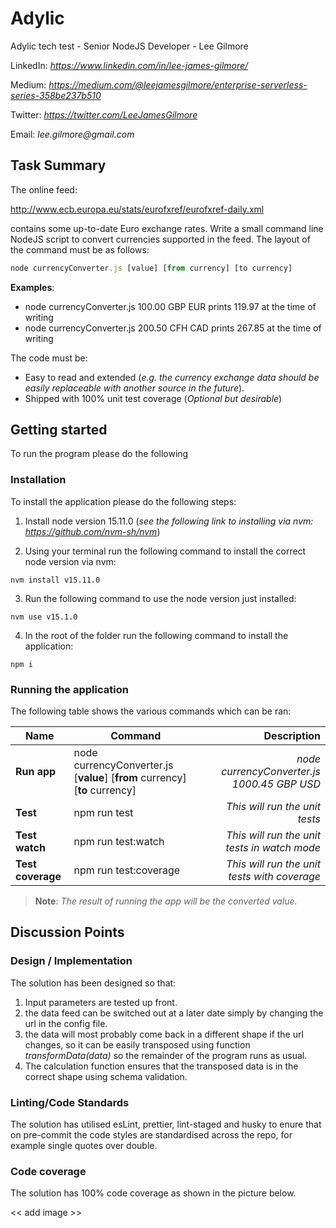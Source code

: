 # Adylic

Adylic tech test - Senior NodeJS Developer - Lee Gilmore

LinkedIn: _https://www.linkedin.com/in/lee-james-gilmore/_

Medium: _https://medium.com/@leejamesgilmore/enterprise-serverless-series-358be237b510_

Twitter: _https://twitter.com/LeeJamesGilmore_

Email: _lee.gilmore@gmail.com_

## Task Summary

The online feed:

http://www.ecb.europa.eu/stats/eurofxref/eurofxref-daily.xml

contains some up-to-date Euro exchange rates.
Write a small command line NodeJS script to convert currencies supported in
the feed.
The layout of the command must be as follows:

```javascript
node currencyConverter.js [value] [from currency] [to currency]
```

**Examples**:

- node currencyConverter.js 100.00 GBP EUR prints 119.97 at the time of
  writing
- node currencyConverter.js 200.50 CFH CAD prints 267.85 at the time of
  writing

The code must be:

- Easy to read and extended (_e.g. the currency exchange data should be easily
  replaceable with another source in the future_).
- Shipped with 100% unit test coverage (_Optional but desirable_)

## Getting started

To run the program please do the following

### Installation

To install the application please do the following steps:

1. Install node version 15.11.0 (_see the following link to installing via nvm: https://github.com/nvm-sh/nvm_)

2. Using your terminal run the following command to install the correct node version via nvm:

```
nvm install v15.11.0
```

3. Run the following command to use the node version just installed:

```
nvm use v15.1.0
```

4. In the root of the folder run the following command to install the application:

```
npm i
```

### Running the application

The following table shows the various commands which can be ran:

| Name              | Command                                                                     |                                  Description |
| ----------------- | --------------------------------------------------------------------------- | -------------------------------------------: |
| **Run app**       | node currencyConverter.js [__value__] [__from__ currency] [__to__ currency] |  _node currencyConverter.js 1000.45 GBP USD_ |
| **Test**          | npm run test                                                                |               _This will run the unit tests_ |
| **Test watch**    | npm run test:watch                                                          | _This will run the unit tests in watch mode_ |
| **Test coverage** | npm run test:coverage                                                       | _This will run the unit tests with coverage_ |

> **Note**: _The result of running the app will be the converted value._

## Discussion Points

### Design / Implementation

The solution has been designed so that:

1. Input parameters are tested up front.
2. the data feed can be switched out at a later date simply by changing the url in the config file.
3. the data will most probably come back in a different shape if the url changes, so it can be easily transposed using function _transformData(data)_ so the remainder of the program runs as usual.
4. The calculation function ensures that the transposed data is in the correct shape using schema validation.

### Linting/Code Standards

The solution has utilised esLint, prettier, lint-staged and husky to enure that on pre-commit the code styles are standardised across the repo, for example single quotes over double.

### Code coverage

The solution has 100% code coverage as shown in the picture below.

<< add image >>
